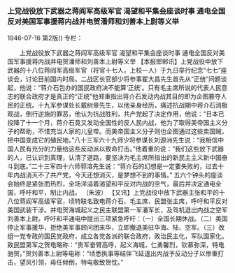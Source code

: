 ### 上党战役放下武器之蒋阎军高级军官  渴望和平集会座谈时事  通电全国反对美国军事援蒋内战并电贺潘师和刘善本上尉等义举

1946-07-16
第2版()
专栏：

　　上党战役放下武器之蒋阎军高级军官
    渴望和平集会座谈时事
    通电全国反对美国军事援蒋内战并电贺潘师和刘善本上尉等义举
    【本报邯郸讯】上党战役中放下武器的十八位蒋阎军高级军官（将官十七人，上校一人）于九日举行纪念“七七”座谈会，讨论目前国内时局。二战区长官部少将参事翟大昌先生首先从“正统”问题谈起，他说：“蒋介石包办的国民政府决不能算‘正统’。只有毛主席所说的代表人民意志的联合政府才是真正的“正统”他郑重指出蒋介石发动内战其目的即为企图篡夺人民的正统。十九军参谋处长戴树章先生，以他亲身经历，痛述抗战期中蒋介石消极观战，倒行逆施的罪恶，他认为抗战胜利，共产党起了决定作用，他说：“日本已投降了十一个月，蒋介石竟又发动全国性的反人民内战，他为了取得美帝国主义分子的帮助，不惜充当人家的儿皇帝。而美帝国主义分子则也企图通过这些卖国贼，把中国变成它的殖民地。”八十三军六十九师少将参谋长刘源洲先生说：“我相信中国人民有充分的力量给这些反动派以致命打击。”他着重的说：“我们这些放下武器的人，已认识到真理，认清了道路，要坚决为毛主席所指出的新民主主义新中国奋斗到底。”二十三军四十六师郭溶先生说：“蒋介石的幻想是一定要失败的，过去十年内战消灭不了共产党，今天还想消灭，是梦想不到的事情。”
    五六个钟头的座谈会始终是紧张而热烈，全场洋溢着渴望和平反对内战的空气，最后并决定通电全国，呼吁和平，制止内战。
    （朱波）
    【又讯】上党战役中放下武器主张和平的十八位蒋阎军高级军官，顷特联名致电蒋介石、毛主席、民盟张主席，呼吁和平反对美国武装干涉。并电贺海城起义之民主联盟第一军潘军长，及驾机退出内战之空军刘善本上尉。呼吁和平通电中提出三项紧急呼吁：（一）全国长期休战。（二）美国停止军事援华，拒绝美军事顾问团来华，立即撤退美驻华海、陆、空军。（三）改组一党专政的国民党政府，成立各党各派的联合政府，政治民主化，军队国家化。致民盟第军之贺电略称：“贵军奋臂高呼，起义海城，仁勇馨烈，钦慕弥深，特电驰贺。”贺刘善本上尉等电称：“顷悉执事等结伴飞延退出内战予反动分子以惨重打击，望风引领，毋任倾倒，特电敬致贺忱。”
